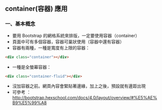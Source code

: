 ## container(容器) 應用

### 一、基本概念
- 要用 Bootstrap 的網格系統來排版，一定要使用容器（container）
- 頁面中可有多個容器，容器可巢狀使用（容器中還有容器）
- 容器有兩種，一種是寬度有上限的容器：
```html
<div class="container"></div>
```
- 一種是全螢幕容器：
```html
<div class="container-fluid"></div>
```
- 沒加容器之前。網頁內容會緊貼著邊緣，加上之後，預設就有邊距出現
- 可參考 ： http://bootstrap.hexschool.com/docs/4.0/layout/overview/#%E5%AE%B9%E5%99%A8
